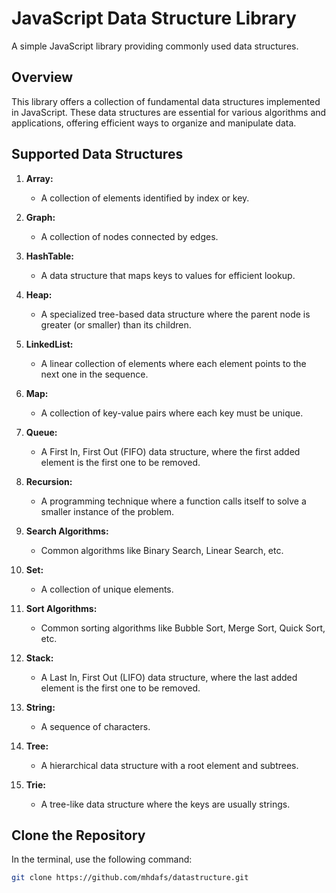 # JavaScript Data Structure Library

A simple JavaScript library providing commonly used data structures.

## Overview

This library offers a collection of fundamental data structures implemented in JavaScript. These data structures are essential for various algorithms and applications, offering efficient ways to organize and manipulate data.

## Supported Data Structures

1. **Array:**
   - A collection of elements identified by index or key.

2. **Graph:**
   - A collection of nodes connected by edges.

3. **HashTable:**
   - A data structure that maps keys to values for efficient lookup.

4. **Heap:**
   - A specialized tree-based data structure where the parent node is greater (or smaller) than its children.

5. **LinkedList:**
   - A linear collection of elements where each element points to the next one in the sequence.

6. **Map:**
   - A collection of key-value pairs where each key must be unique.

7. **Queue:**
   - A First In, First Out (FIFO) data structure, where the first added element is the first one to be removed.

8. **Recursion:**
   - A programming technique where a function calls itself to solve a smaller instance of the problem.

9. **Search Algorithms:**
   - Common algorithms like Binary Search, Linear Search, etc.

10. **Set:**
    - A collection of unique elements.

11. **Sort Algorithms:**
    - Common sorting algorithms like Bubble Sort, Merge Sort, Quick Sort, etc.

12. **Stack:**
    - A Last In, First Out (LIFO) data structure, where the last added element is the first one to be removed.

13. **String:**
    - A sequence of characters.

14. **Tree:**
    - A hierarchical data structure with a root element and subtrees.

15. **Trie:**
    - A tree-like data structure where the keys are usually strings.

## Clone the Repository

In the terminal, use the following command:

```bash
git clone https://github.com/mhdafs/datastructure.git
